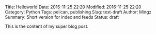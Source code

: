 Title: Helloworld
Date: 2016-11-25 22:20
Modified: 2016-11-25 22:20
Category: Python
Tags: pelican, publishing
Slug: test-draft
Author: Mingz
Summary: Short version for index and feeds
Status: draft

This is the content of my super blog post.
